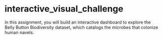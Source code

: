 # interactive_visual_challenge
In this assignment, you will build an interactive dashboard to explore the Belly Button Biodiversity dataset, which catalogs the microbes that colonize human navels.

